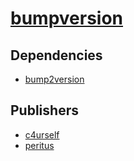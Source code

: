 # [bumpversion](https://pypi.org/project/bumpversion)

## Dependencies
- [bump2version](packages/b/bump2version.md)



## Publishers
- [c4urself](https://pypi.org/user/c4urself)
- [peritus](https://pypi.org/user/peritus)

